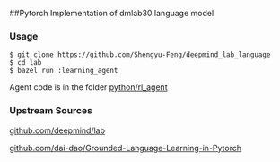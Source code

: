 
##Pytorch Implementation of dmlab30 language model

### Usage

```shell
$ git clone https://github.com/Shengyu-Feng/deepmind_lab_language
$ cd lab
$ bazel run :learning_agent
```
Agent code is in the folder [python/rl_agent](python/rl_agent)

### Upstream Sources

[github.com/deepmind/lab](https://github.com/deepmind/lab)

[github.com/dai-dao/Grounded-Language-Learning-in-Pytorch](https://github.com/dai-dao/Grounded-Language-Learning-in-Pytorch)
